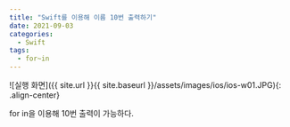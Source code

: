 ```yaml
---
title: "Swift를 이용해 이름 10번 출력하기"
date: 2021-09-03
categories:
  - Swift
tags:
  - for~in
---
```


![실행 화면]({{ site.url }}{{ site.baseurl }}/assets/images/ios/ios-w01.JPG){: .align-center}

for in을 이용해 10번 출력이 가능하다.
